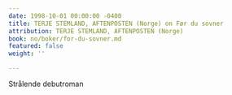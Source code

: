 ```yaml
---
date: 1998-10-01 00:00:00 -0400
title: TERJE STEMLAND, AFTENPOSTEN (Norge) on Før du sovner
attribution: TERJE STEMLAND, AFTENPOSTEN (Norge)
book: no/boker/for-du-sovner.md
featured: false
weight: ''

---
```

Strålende debutroman
